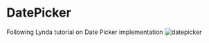 # DatePicker

Following Lynda tutorial on Date Picker implementation
![datepicker](https://cloud.githubusercontent.com/assets/21115762/19459165/07c13216-949f-11e6-9c5f-060972a336a0.gif)
